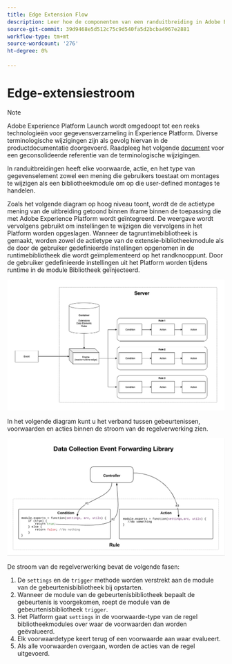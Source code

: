 ```yaml
---
title: Edge Extension Flow
description: Leer hoe de componenten van een randuitbreiding in Adobe Experience Platform met elkaar in runtime communiceren.
source-git-commit: 39d9468e5d512c75c9d540fa5d2bcba4967e2881
workflow-type: tm+mt
source-wordcount: '276'
ht-degree: 0%

---
```


# Edge-extensiestroom

>[!NOTE]
>
>Adobe Experience Platform Launch wordt omgedoopt tot een reeks technologieën voor gegevensverzameling in Experience Platform. Diverse terminologische wijzigingen zijn als gevolg hiervan in de productdocumentatie doorgevoerd. Raadpleeg het volgende [document](../../term-updates.md) voor een geconsolideerde referentie van de terminologische wijzigingen.

In randuitbreidingen heeft elke voorwaarde, actie, en het type van gegevenselement zowel een mening die gebruikers toestaat om montages te wijzigen als een bibliotheekmodule om op die user-defined montages te handelen.

Zoals het volgende diagram op hoog niveau toont, wordt de de actietype mening van de uitbreiding getoond binnen iframe binnen de toepassing die met Adobe Experience Platform wordt geïntegreerd. De weergave wordt vervolgens gebruikt om instellingen te wijzigen die vervolgens in het Platform worden opgeslagen. Wanneer de tagruntimebibliotheek is gemaakt, worden zowel de actietype van de extensie-bibliotheekmodule als de door de gebruiker gedefinieerde instellingen opgenomen in de runtimebibliotheek die wordt geïmplementeerd op het randknooppunt. Door de gebruiker gedefinieerde instellingen uit het Platform worden tijdens runtime in de module Bibliotheek geïnjecteerd.

![extensiestroom diagram](../images/flow/edge/event-processing-flow.png)

In het volgende diagram kunt u het verband tussen gebeurtenissen, voorwaarden en acties binnen de stroom van de regelverwerking zien.

![regelverwerkingsstroomdiagram](../images/flow/edge/rule-processing-flow.png)

De stroom van de regelverwerking bevat de volgende fasen:

1. De `settings` en de `trigger` methode worden verstrekt aan de module van de gebeurtenisbibliotheek bij opstarten.
1. Wanneer de module van de gebeurtenisbibliotheek bepaalt de gebeurtenis is voorgekomen, roept de module van de gebeurtenisbibliotheek `trigger`.
1. Het Platform gaat `settings` in de voorwaarde-type van de regel bibliotheekmodules over waar de voorwaarden dan worden geëvalueerd.
1. Elk voorwaardetype keert terug of een voorwaarde aan waar evalueert.
1. Als alle voorwaarden overgaan, worden de acties van de regel uitgevoerd.
